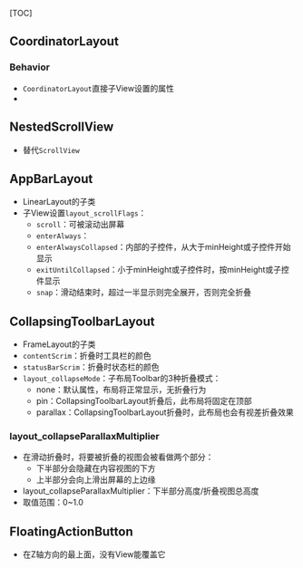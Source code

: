 [TOC]

## CoordinatorLayout

### Behavior
* `CoordinatorLayout`直接子View设置的属性
* 

## NestedScrollView
* 替代`ScrollView`

## AppBarLayout
* LinearLayout的子类
* 子View设置`layout_scrollFlags`：
	* `scroll`：可被滚动出屏幕
	* `enterAlways`：
	* `enterAlwaysCollapsed`：内部的子控件，从大于minHeight或子控件开始显示
	* `exitUntilCollapsed`：小于minHeight或子控件时，按minHeight或子控件显示
	* `snap`：滑动结束时，超过一半显示则完全展开，否则完全折叠

## CollapsingToolbarLayout
* FrameLayout的子类
* `contentScrim`：折叠时工具栏的颜色
* `statusBarScrim`：折叠时状态栏的颜色
* `layout_collapseMode`：子布局Toolbar的3种折叠模式：
	* none：默认属性，布局将正常显示，无折叠行为
	* pin：CollapsingToolbarLayout折叠后，此布局将固定在顶部
	* parallax：CollapsingToolbarLayout折叠时，此布局也会有视差折叠效果

### layout_collapseParallaxMultiplier
* 在滑动折叠时，将要被折叠的视图会被看做两个部分：
	* 下半部分会隐藏在内容视图的下方
	* 上半部分会向上滑出屏幕的上边缘
* layout_collapseParallaxMultiplier：下半部分高度/折叠视图总高度
* 取值范围：0~1.0

## FloatingActionButton
* 在Z轴方向的最上面，没有View能覆盖它